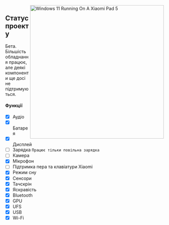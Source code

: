 <img align="right" src="https://raw.githubusercontent.com/erdilS/Port-Windows-11-Xiaomi-Pad-5/main/nabu.png" width="425" alt="Windows 11 Running On A Xiaomi Pad 5">

## Статус проекту

Бета. Більшість обладнання працює, але деякі компоненти ще досі не підтримуються.

#### Функції

- [X] Аудіо 
- [X] Батарея 
- [X] Дисплей
- [ ] Зарядка ``Працює тільки повільна зарядка``
- [ ] Камера
- [x] Мікрофон
- [ ] Підтримка пера та клавіатури Xiaomi
- [x] Режим сну
- [x] Сенсори
- [X] Тачскрін
- [X] Яскравість
- [X] Bluetooth
- [X] GPU
- [X] UFS
- [X] USB
- [X] Wi-Fi
